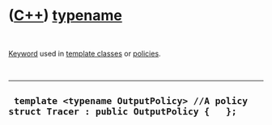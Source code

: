 
 

 

 

 

 

([C++](Cpp.md)) [typename](CppTypename.md)
============================================

 

[Keyword](CppKeyword.md) used in [template
classes](CppTemplateClass.md) or [policies](CppPolicy.md).

 

  -------------------------------------------------------------------------------------------
  ` template <typename OutputPolicy> //A policy struct Tracer : public OutputPolicy {   };`
  -------------------------------------------------------------------------------------------

 

 

 

 

 

 



